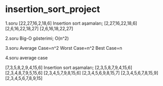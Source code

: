 # insertion_sort_project
1.soru
[22,27,16,2,18,6]
Insertion sort aşamaları;
[2,27,16,22,18,6]
[2,6,16,22,18,27]
[2,6,16,18,22,27]

2.soru
Big-O gösterimi;
O(n^2)

3.soru
Average Case=n^2
Worst Case=n^2
Best Case=n

4.soru
average case

[7,3,5,8,2,9,4,15,6] 
Insertion sort aşamaları;
[2,3,5,8,7,9,4,15,6]
[2,3,4,8,7,9,5,15,6]
[2,3,4,5,7,9,8,15,6]
[2,3,4,5,6,9,8,15,7]
[2,3,4,5,6,7,8,15,9]
[2,3,4,5,6,7,8,9,15]




